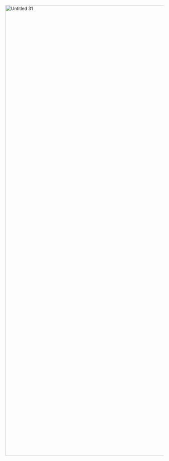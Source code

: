 <img width="1432" alt="Untitled 31" src="https://github.com/user-attachments/assets/65eefb4e-eb4a-455b-a7a6-8c3a9e20c3c6" />
